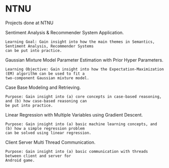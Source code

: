 # NTNU
Projects done at NTNU

Sentiment Analysis & Recommender System Application.

    Learning Goal: Gain insight into how the main themes in Semantics, Sentiment Analysis, Recommender Systems
	can be put into practice.


	
Gaussian Mixture Model Parameter Estimation with Prior Hyper Parameters.

    Learning Objective: Gain insight into how the Expectation-Maximization (EM) algorithm can be used to fit a
	two-component Gaussian mixture model.

	

Case Base Modeling and Retrieving.

    Purpose: Gain insight into (a) core concepts in case-based reasoning, and (b) how case-based reasoning can
	be put into practice.
    
	

Linear Regression with Multiple Variables using Gradient Descent.

	Purpose: Gain insight into (a) basic machine learning concepts, and (b) how a simple regression problem
	can be solved using linear regression.
	

	
Client Server Multi Thread Communication.

	Purpose: Gain insight into (a) basic communication with threads between client and server for
	Android game.	